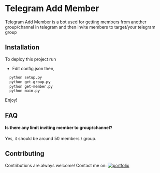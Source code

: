 
# Telegram Add Member

Telegram Add Member is a bot used for getting members from another group/channel in telegram and then invite members to target/your telegram group


## Installation

To deploy this project run

- Edit config.json then, 

```bash
  python setup.py 
  python get-group.py
  python get-member.py
  python main.py
```
Enjoy!

## FAQ

#### Is there any limit inviting member to group/channel? 

Yes, it should be around 50 members / group.



## Contributing

Contributions are always welcome!
Contact me on: [![portfolio](https://img.shields.io/badge/L-Linkedin-blue)](https://www.linkedin.com/in/maldini-dwi-putra-62ab52194)

